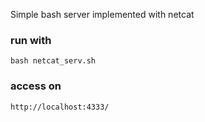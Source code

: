 
Simple bash server implemented with netcat
### run with

    bash netcat_serv.sh

### access on 
    http://localhost:4333/

